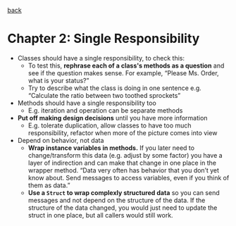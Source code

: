 [back](README.md)

# Chapter 2: Single Responsibility

- Classes should have a single responsibility, to check this:
  - To test this, **rephrase each of a class's methods as a question** and see
    if the question makes sense. For example, “Please Ms. Order, what is your status?”
  - Try to describe what the class is doing in one sentence e.g. “Calculate the
    ratio between two toothed sprockets”
- Methods should have a single responsibility too
  - E.g. iteration and operation can be separate methods
- **Put off making design decisions** until you have more information
  - E.g. tolerate duplication, allow classes to have too much responsibility,
    refactor when more of the picture comes into view
- Depend on behavior, not data
  - **Wrap instance variables in methods.** If you later need to change/transform
    this data (e.g. adjust by some factor) you have a layer of indirection and
    can make that change in one place in the wrapper method. “Data very often
    has behavior that you don’t yet know about. Send messages to access
    variables, even if you think of them as data.”
  - **Use a `Struct` to wrap complexly structured data** so you can send
    messages and not depend on the structure of the data. If the structure of
    the data changed, you would just need to update the
    struct in one place, but all callers would still work.
